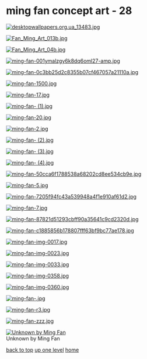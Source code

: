 # ming fan concept art - 28
[![desktopwallpapers.org.ua_13483.jpg](/desktop/ming%20fan%20concept%20art/desktopwallpapers.org.ua_13483.jpg "desktopwallpapers.org.ua_13483.jpg")](https://raw.githubusercontent.com/buckmanc/wallpapers/main/desktop/ming%20fan%20concept%20art/desktopwallpapers.org.ua_13483.jpg)

[![Fan_Ming_Art_013b.jpg](/desktop/ming%20fan%20concept%20art/Fan_Ming_Art_013b.jpg "Fan_Ming_Art_013b.jpg")](https://raw.githubusercontent.com/buckmanc/wallpapers/main/desktop/ming%20fan%20concept%20art/Fan_Ming_Art_013b.jpg)

[![Fan_Ming_Art_04b.jpg](/desktop/ming%20fan%20concept%20art/Fan_Ming_Art_04b.jpg "Fan_Ming_Art_04b.jpg")](https://raw.githubusercontent.com/buckmanc/wallpapers/main/desktop/ming%20fan%20concept%20art/Fan_Ming_Art_04b.jpg)

[![ming-fan-001ymalzgy6k8dq6oml27-amp.jpg](/desktop/ming%20fan%20concept%20art/ming-fan-001ymalzgy6k8dq6oml27-amp.jpg "ming-fan-001ymalzgy6k8dq6oml27-amp.jpg")](https://raw.githubusercontent.com/buckmanc/wallpapers/main/desktop/ming%20fan%20concept%20art/ming-fan-001ymalzgy6k8dq6oml27-amp.jpg)

[![ming-fan-0c3bb25d2c8355b07cf467057a21110a.jpg](/desktop/ming%20fan%20concept%20art/ming-fan-0c3bb25d2c8355b07cf467057a21110a.jpg "ming-fan-0c3bb25d2c8355b07cf467057a21110a.jpg")](https://raw.githubusercontent.com/buckmanc/wallpapers/main/desktop/ming%20fan%20concept%20art/ming-fan-0c3bb25d2c8355b07cf467057a21110a.jpg)

[![ming-fan-1500.jpg](/desktop/ming%20fan%20concept%20art/ming-fan-1500.jpg "ming-fan-1500.jpg")](https://raw.githubusercontent.com/buckmanc/wallpapers/main/desktop/ming%20fan%20concept%20art/ming-fan-1500.jpg)

[![ming-fan-17.jpg](/desktop/ming%20fan%20concept%20art/ming-fan-17.jpg "ming-fan-17.jpg")](https://raw.githubusercontent.com/buckmanc/wallpapers/main/desktop/ming%20fan%20concept%20art/ming-fan-17.jpg)

[![ming-fan- (1).jpg](/desktop/ming%20fan%20concept%20art/ming-fan-%20(1).jpg "ming-fan- (1).jpg")](https://raw.githubusercontent.com/buckmanc/wallpapers/main/desktop/ming%20fan%20concept%20art/ming-fan-%20(1).jpg)

[![ming-fan-20.jpg](/desktop/ming%20fan%20concept%20art/ming-fan-20.jpg "ming-fan-20.jpg")](https://raw.githubusercontent.com/buckmanc/wallpapers/main/desktop/ming%20fan%20concept%20art/ming-fan-20.jpg)

[![ming-fan-2.jpg](/desktop/ming%20fan%20concept%20art/ming-fan-2.jpg "ming-fan-2.jpg")](https://raw.githubusercontent.com/buckmanc/wallpapers/main/desktop/ming%20fan%20concept%20art/ming-fan-2.jpg)

[![ming-fan- (2).jpg](/desktop/ming%20fan%20concept%20art/ming-fan-%20(2).jpg "ming-fan- (2).jpg")](https://raw.githubusercontent.com/buckmanc/wallpapers/main/desktop/ming%20fan%20concept%20art/ming-fan-%20(2).jpg)

[![ming-fan- (3).jpg](/desktop/ming%20fan%20concept%20art/ming-fan-%20(3).jpg "ming-fan- (3).jpg")](https://raw.githubusercontent.com/buckmanc/wallpapers/main/desktop/ming%20fan%20concept%20art/ming-fan-%20(3).jpg)

[![ming-fan- (4).jpg](/desktop/ming%20fan%20concept%20art/ming-fan-%20(4).jpg "ming-fan- (4).jpg")](https://raw.githubusercontent.com/buckmanc/wallpapers/main/desktop/ming%20fan%20concept%20art/ming-fan-%20(4).jpg)

[![ming-fan-50cca6f1788538a68202cd8ee534cb9e.jpg](/desktop/ming%20fan%20concept%20art/ming-fan-50cca6f1788538a68202cd8ee534cb9e.jpg "ming-fan-50cca6f1788538a68202cd8ee534cb9e.jpg")](https://raw.githubusercontent.com/buckmanc/wallpapers/main/desktop/ming%20fan%20concept%20art/ming-fan-50cca6f1788538a68202cd8ee534cb9e.jpg)

[![ming-fan-5.jpg](/desktop/ming%20fan%20concept%20art/ming-fan-5.jpg "ming-fan-5.jpg")](https://raw.githubusercontent.com/buckmanc/wallpapers/main/desktop/ming%20fan%20concept%20art/ming-fan-5.jpg)

[![ming-fan-7205f94fc43a539948a4f1e910af61d2.jpg](/desktop/ming%20fan%20concept%20art/ming-fan-7205f94fc43a539948a4f1e910af61d2.jpg "ming-fan-7205f94fc43a539948a4f1e910af61d2.jpg")](https://raw.githubusercontent.com/buckmanc/wallpapers/main/desktop/ming%20fan%20concept%20art/ming-fan-7205f94fc43a539948a4f1e910af61d2.jpg)

[![ming-fan-7.jpg](/desktop/ming%20fan%20concept%20art/ming-fan-7.jpg "ming-fan-7.jpg")](https://raw.githubusercontent.com/buckmanc/wallpapers/main/desktop/ming%20fan%20concept%20art/ming-fan-7.jpg)

[![ming-fan-87821d51293cbff90a35641c9cd2320d.jpg](/desktop/ming%20fan%20concept%20art/ming-fan-87821d51293cbff90a35641c9cd2320d.jpg "ming-fan-87821d51293cbff90a35641c9cd2320d.jpg")](https://raw.githubusercontent.com/buckmanc/wallpapers/main/desktop/ming%20fan%20concept%20art/ming-fan-87821d51293cbff90a35641c9cd2320d.jpg)

[![ming-fan-c1885856b178807fff63bf9bc77ae178.jpg](/desktop/ming%20fan%20concept%20art/ming-fan-c1885856b178807fff63bf9bc77ae178.jpg "ming-fan-c1885856b178807fff63bf9bc77ae178.jpg")](https://raw.githubusercontent.com/buckmanc/wallpapers/main/desktop/ming%20fan%20concept%20art/ming-fan-c1885856b178807fff63bf9bc77ae178.jpg)

[![ming-fan-img-0017.jpg](/desktop/ming%20fan%20concept%20art/ming-fan-img-0017.jpg "ming-fan-img-0017.jpg")](https://raw.githubusercontent.com/buckmanc/wallpapers/main/desktop/ming%20fan%20concept%20art/ming-fan-img-0017.jpg)

[![ming-fan-img-0023.jpg](/desktop/ming%20fan%20concept%20art/ming-fan-img-0023.jpg "ming-fan-img-0023.jpg")](https://raw.githubusercontent.com/buckmanc/wallpapers/main/desktop/ming%20fan%20concept%20art/ming-fan-img-0023.jpg)

[![ming-fan-img-0033.jpg](/desktop/ming%20fan%20concept%20art/ming-fan-img-0033.jpg "ming-fan-img-0033.jpg")](https://raw.githubusercontent.com/buckmanc/wallpapers/main/desktop/ming%20fan%20concept%20art/ming-fan-img-0033.jpg)

[![ming-fan-img-0358.jpg](/desktop/ming%20fan%20concept%20art/ming-fan-img-0358.jpg "ming-fan-img-0358.jpg")](https://raw.githubusercontent.com/buckmanc/wallpapers/main/desktop/ming%20fan%20concept%20art/ming-fan-img-0358.jpg)

[![ming-fan-img-0360.jpg](/desktop/ming%20fan%20concept%20art/ming-fan-img-0360.jpg "ming-fan-img-0360.jpg")](https://raw.githubusercontent.com/buckmanc/wallpapers/main/desktop/ming%20fan%20concept%20art/ming-fan-img-0360.jpg)

[![ming-fan-.jpg](/desktop/ming%20fan%20concept%20art/ming-fan-.jpg "ming-fan-.jpg")](https://raw.githubusercontent.com/buckmanc/wallpapers/main/desktop/ming%20fan%20concept%20art/ming-fan-.jpg)

[![ming-fan-r3.jpg](/desktop/ming%20fan%20concept%20art/ming-fan-r3.jpg "ming-fan-r3.jpg")](https://raw.githubusercontent.com/buckmanc/wallpapers/main/desktop/ming%20fan%20concept%20art/ming-fan-r3.jpg)

[![ming-fan-zzz.jpg](/desktop/ming%20fan%20concept%20art/ming-fan-zzz.jpg "ming-fan-zzz.jpg")](https://raw.githubusercontent.com/buckmanc/wallpapers/main/desktop/ming%20fan%20concept%20art/ming-fan-zzz.jpg)

[![Unknown by Ming Fan](/desktop/ming%20fan%20concept%20art/unknown%20by%20ming%20fan.jpeg "Unknown by Ming Fan")](https://raw.githubusercontent.com/buckmanc/wallpapers/main/desktop/ming%20fan%20concept%20art/unknown%20by%20ming%20fan.jpeg)\
Unknown by Ming Fan



[back to top](#)
[up one level](/desktop/README.MD)
[home](/)
